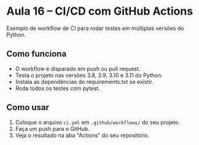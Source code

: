 # Aula 16 – CI/CD com GitHub Actions

Exemplo de workflow de CI para rodar testes em múltiplas versões do Python.

## Como funciona

- O workflow é disparado em push ou pull request.
- Testa o projeto nas versões 3.8, 3.9, 3.10 e 3.11 do Python.
- Instala as dependências do requirements.txt se existir.
- Roda todos os testes com pytest.

## Como usar

1. Coloque o arquivo `ci.yml` em `.github/workflows/` do seu projeto.
2. Faça um push para o GitHub.
3. Veja o resultado na aba "Actions" do seu repositório. 